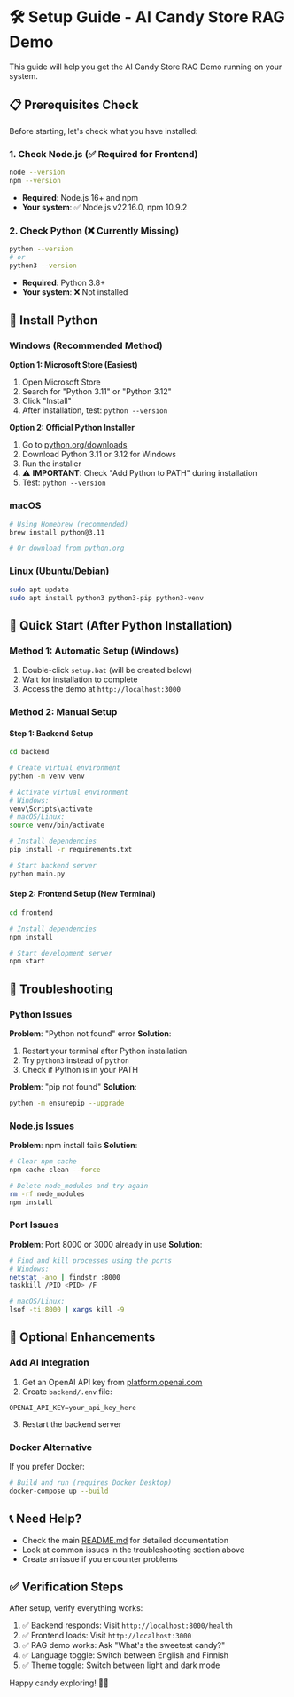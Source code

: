 # 🛠️ Setup Guide - AI Candy Store RAG Demo

This guide will help you get the AI Candy Store RAG Demo running on your system.

## 📋 Prerequisites Check

Before starting, let's check what you have installed:

### 1. Check Node.js (✅ Required for Frontend)
```bash
node --version
npm --version
```
- **Required**: Node.js 16+ and npm
- **Your system**: ✅ Node.js v22.16.0, npm 10.9.2

### 2. Check Python (❌ Currently Missing)
```bash
python --version
# or
python3 --version
```
- **Required**: Python 3.8+
- **Your system**: ❌ Not installed

## 🐍 Install Python

### Windows (Recommended Method)

**Option 1: Microsoft Store (Easiest)**
1. Open Microsoft Store
2. Search for "Python 3.11" or "Python 3.12"
3. Click "Install"
4. After installation, test: `python --version`

**Option 2: Official Python Installer**
1. Go to [python.org/downloads](https://python.org/downloads/)
2. Download Python 3.11 or 3.12 for Windows
3. Run the installer
4. ⚠️ **IMPORTANT**: Check "Add Python to PATH" during installation
5. Test: `python --version`

### macOS
```bash
# Using Homebrew (recommended)
brew install python@3.11

# Or download from python.org
```

### Linux (Ubuntu/Debian)
```bash
sudo apt update
sudo apt install python3 python3-pip python3-venv
```

## 🚀 Quick Start (After Python Installation)

### Method 1: Automatic Setup (Windows)
1. Double-click `setup.bat` (will be created below)
2. Wait for installation to complete
3. Access the demo at `http://localhost:3000`

### Method 2: Manual Setup

#### Step 1: Backend Setup
```bash
cd backend

# Create virtual environment
python -m venv venv

# Activate virtual environment
# Windows:
venv\Scripts\activate
# macOS/Linux:
source venv/bin/activate

# Install dependencies
pip install -r requirements.txt

# Start backend server
python main.py
```

#### Step 2: Frontend Setup (New Terminal)
```bash
cd frontend

# Install dependencies
npm install

# Start development server
npm start
```

## 🔧 Troubleshooting

### Python Issues

**Problem**: "Python not found" error
**Solution**: 
1. Restart your terminal after Python installation
2. Try `python3` instead of `python`
3. Check if Python is in your PATH

**Problem**: "pip not found"
**Solution**:
```bash
python -m ensurepip --upgrade
```

### Node.js Issues

**Problem**: npm install fails
**Solution**:
```bash
# Clear npm cache
npm cache clean --force

# Delete node_modules and try again
rm -rf node_modules
npm install
```

### Port Issues

**Problem**: Port 8000 or 3000 already in use
**Solution**:
```bash
# Find and kill processes using the ports
# Windows:
netstat -ano | findstr :8000
taskkill /PID <PID> /F

# macOS/Linux:
lsof -ti:8000 | xargs kill -9
```

## 🌟 Optional Enhancements

### Add AI Integration
1. Get an OpenAI API key from [platform.openai.com](https://platform.openai.com)
2. Create `backend/.env` file:
```
OPENAI_API_KEY=your_api_key_here
```
3. Restart the backend server

### Docker Alternative
If you prefer Docker:
```bash
# Build and run (requires Docker Desktop)
docker-compose up --build
```

## 📞 Need Help?

- Check the main [README.md](README.md) for detailed documentation
- Look at common issues in the troubleshooting section above
- Create an issue if you encounter problems

## ✅ Verification Steps

After setup, verify everything works:

1. ✅ Backend responds: Visit `http://localhost:8000/health`
2. ✅ Frontend loads: Visit `http://localhost:3000`
3. ✅ RAG demo works: Ask "What's the sweetest candy?"
4. ✅ Language toggle: Switch between English and Finnish
5. ✅ Theme toggle: Switch between light and dark mode

Happy candy exploring! 🍭✨ 